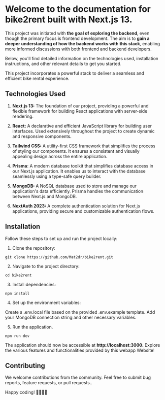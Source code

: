 # Welcome to the documentation for bike2rent built with Next.js 13. 

This project was initiated with **the goal of exploring the backend**, even though the primary focus is frontend development. The aim is to **gain a deeper understanding of how the backend works with this stack**, enabling more informed discussions with both frontend and backend developers. 

Below, you'll find detailed information on the technologies used, installation instructions, and other relevant details to get you started.

This project incorporates a powerful stack to deliver a seamless and efficient bike rental experience.

## Technologies Used

1. **Next.js 13:** The foundation of our project, providing a powerful and flexible framework for building React applications with server-side rendering.

2. **React:** A declarative and efficient JavaScript library for building user interfaces. Used extensively throughout the project to create dynamic and responsive components.

3. **Tailwind CSS:** A utility-first CSS framework that simplifies the process of styling our components. It ensures a consistent and visually appealing design across the entire application.

4. **Prisma:** A modern database toolkit that simplifies database access in our Next.js application. It enables us to interact with the database seamlessly using a type-safe query builder.

5. **MongoDB:** A NoSQL database used to store and manage our application's data efficiently. Prisma handles the communication between Next.js and MongoDB.

6. **NextAuth 2023:** A complete authentication solution for Next.js applications, providing secure and customizable authentication flows.

## Installation

Follow these steps to set up and run the project locally:

1. Clone the repository:

``git clone https://github.com/Mat2dr/bike2rent.git``

2. Navigate to the project directory:

``cd bike2rent``
   
3. Install dependencies:

``npm install``

4. Set up the environment variables:

Create a .env.local file based on the provided .env.example template.
Add your MongoDB connection string and other necessary variables.

5. Run the application.

``npm run dev``

The application should now be accessible at **http://localhost:3000**. Explore the various features and functionalities provided by this webapp Website!

## Contributing

We welcome contributions from the community. Feel free to submit bug reports, feature requests, or pull requests..

Happy coding! 🚴‍♂️🚴‍♀️
